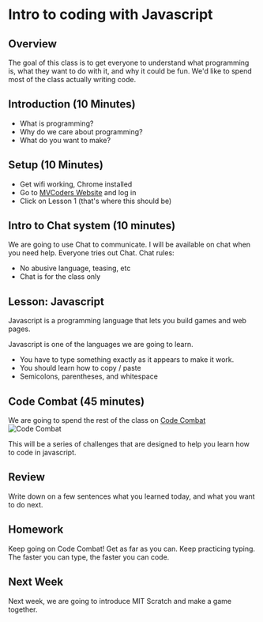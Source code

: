 # Intro to coding with Javascript

## Overview
The goal of this class is to get everyone to understand what programming is, what they want to do with it, and why it could be fun.  We'd like to spend most of the class actually writing code.

## Introduction (10 Minutes)
* What is programming?
* Why do we care about programming?
* What do you want to make?

## Setup (10 Minutes)
* Get wifi working, Chrome installed
* Go to [MVCoders Website](http://mvcodeclub.azurewebsites.net) and log in
* Click on Lesson 1 (that's where this should be)

## Intro to Chat system (10 minutes)
We are going to use Chat to communicate.  I will be available on chat when you need help.
Everyone tries out Chat.
Chat rules:

* No abusive language, teasing, etc
* Chat is for the class only

## Lesson: Javascript
Javascript is a programming language that lets you build games and web pages.  

Javascript is one of the languages we are going to learn.

* You have to type something exactly as it appears to make it work.
* You should learn how to copy / paste
* Semicolons, parentheses, and whitespace

## Code Combat (45 minutes)
We are going to spend the rest of the class on [Code Combat](http://codecombat.com) 
![Code Combat](http://i.imgur.com/Ilv73R8.png)

This will be a series of challenges that are designed to help you learn how to code in javascript.

## Review 
Write down on a few sentences what you learned today, and what you want to do next.

## Homework
Keep going on Code Combat!  Get as far as you can.  Keep practicing typing.  The faster you can type, the faster you can code.

## Next Week
Next week, we are going to introduce MIT Scratch and make a game together.

